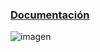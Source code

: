 ### [Documentación](https://manero-tech.gitbook.io/bot-discord-d-and-d) 
![imagen](https://github.com/EmmanuelMMontesinos/Bot_Rol_DyD5/assets/97795200/ad0d681e-9872-458a-8bcf-f999b2a62f44)


